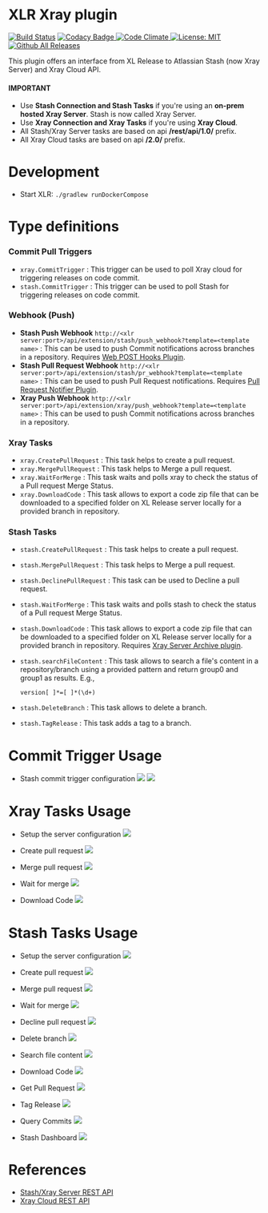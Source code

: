 # XLR Xray plugin

[![Build Status][xlr-xray-plugin-travis-image]][xlr-xray-plugin-travis-url]
[![Codacy Badge][xlr-xray-plugin-codacy-image] ][xlr-xray-plugin-codacy-url]
[![Code Climate][xlr-xray-plugin-code-climate-image] ][xlr-xray-plugin-code-climate-url]
[![License: MIT][xlr-xray-plugin-license-image] ][xlr-xray-plugin-license-url]
[![Github All Releases][xlr-xray-plugin-downloads-image] ]()

[xlr-xray-plugin-travis-image]: https://travis-ci.org/xebialabs-community/xlr-xray-plugin.svg?branch=master
[xlr-xray-plugin-travis-url]: https://travis-ci.org/xebialabs-community/xlr-xray-plugin
[xlr-xray-plugin-codacy-image]: https://api.codacy.com/project/badge/Grade/0e664aaacd2f4010b091f0ef4ce1c7d0
[xlr-xray-plugin-codacy-url]: https://www.codacy.com/app/amitmohleji/xlr-xray-plugin
[xlr-xray-plugin-code-climate-image]: https://codeclimate.com/github/xebialabs-community/xlr-xray-plugin/badges/gpa.svg
[xlr-xray-plugin-code-climate-url]: https://codeclimate.com/github/xebialabs-community/xlr-xray-plugin
[xlr-xray-plugin-license-image]: https://img.shields.io/badge/License-MIT-yellow.svg
[xlr-xray-plugin-license-url]: https://opensource.org/licenses/MIT
[xlr-xray-plugin-downloads-image]: https://img.shields.io/github/downloads/xebialabs-community/xlr-xray-plugin/total.svg

This plugin offers an interface from XL Release to Atlassian Stash (now Xray Server) and Xray Cloud API.

#### IMPORTANT ####

* Use **Stash Connection and Stash Tasks** if you're using an **on-prem hosted Xray Server**. Stash is now called Xray Server.  
* Use **Xray Connection and Xray Tasks** if you're using **Xray Cloud**.
* All Stash/Xray Server tasks are based on api **/rest/api/1.0/** prefix.
* All Xray Cloud tasks are based on api **/2.0/** prefix.


# Development #

* Start XLR: `./gradlew runDockerCompose`

# Type definitions #

### Commit Pull Triggers ###

+ `xray.CommitTrigger` : This trigger can be used to poll Xray cloud for triggering releases on code commit.
+ `stash.CommitTrigger` :  This trigger can be used to poll Stash for triggering releases on code commit.

### Webhook (Push) ###

+ **Stash Push Webhook** `http://<xlr server:port>/api/extension/stash/push_webhook?template=<template name>` : This can be used to push Commit notifications across branches in a repository. Requires [Web POST Hooks Plugin](https://marketplace.atlassian.com/plugins/com.atlassian.stash.plugin.stash-web-post-receive-hooks-plugin/server/overview).
+ **Stash Pull Request Webhook** `http://<xlr server:port>/api/extension/stash/pr_webhook?template=<template name>` : This can be used to push Pull Request notifications. Requires [Pull Request Notifier Plugin](https://marketplace.atlassian.com/plugins/se.bjurr.prnfs.pull-request-notifier-for-stash/server/overview).
+ **Xray Push Webhook** `http://<xlr server:port>/api/extension/xray/push_webhook?template=<template name>` : This can be used to push Commit notifications across branches in a repository.

### Xray Tasks ###

+ `xray.CreatePullRequest` : This task helps to create a pull request.
+ `xray.MergePullRequest` : This task helps to Merge a pull request.
+ `xray.WaitForMerge` : This task waits and polls xray to check the status of a Pull request Merge Status.
+ `xray.DownloadCode` : This task allows to export a code zip file that can be downloaded to a specified folder on XL Release server locally for a provided branch in repository.

### Stash Tasks ###    

+ `stash.CreatePullRequest` : This task helps to create a pull request.
+ `stash.MergePullRequest` : This task helps to Merge a pull request.
+ `stash.DeclinePullRequest` : This task can be used to Decline a pull request.
+ `stash.WaitForMerge` : This task waits and polls stash to check the status of a Pull request Merge Status.
+ `stash.DownloadCode` : This task allows to export a code zip file that can be downloaded to a specified folder on XL Release server locally for a provided branch in repository. Requires [Xray Server Archive plugin](https://marketplace.atlassian.com/plugins/com.atlassian.stash.plugin.stash-archive/server/overview).
+ `stash.searchFileContent` : This task allows to search a file's content in a repository/branch using a provided pattern and return group0 and group1 as results. E.g.,

	```
	version[ ]*=[ ]*(\d+)
	```

+ `stash.DeleteBranch` : This task allows to delete a branch.
+ `stash.TagRelease` : This task adds a tag to a branch.



# Commit Trigger Usage #

* Stash commit trigger configuration
![](images/stash/stashcommittrigger1.png)
![](images/stash/stashcommittrigger2.png)

# Xray Tasks Usage #

* Setup the server configuration
![](images/xray/config.png)

* Create pull request
![](images/xray/createpullrequest.png)

* Merge pull request
![](images/xray/mergepullrequest.png)

* Wait for merge
![](images/xray/waitformerge.png)


* Download Code
![](images/xray/downloadcodezip.png)


# Stash Tasks Usage #


* Setup the server configuration
![](images/stash/config.png)

* Create pull request
![](images/stash/createpullrequest.png)

* Merge pull request
![](images/stash/mergepullrequest.png)

* Wait for merge
![](images/stash/waitformerge.png)

* Decline pull request
![](images/stash/declinepullrequest.png)

* Delete branch
![](images/stash/deletebranch.png)

* Search file content
![](images/stash/searchfilecontent.png)

* Download Code
![](images/stash/downloadcodezip.png)

* Get Pull Request
![](images/stash/getpullrequest.png)

* Tag Release
![](images/stash/tagrelease.png)

* Query Commits
![](images/stash/querycommits.png)

* Stash Dashboard
![](images/stash/stash-dashboard.png)

# References #

* [Stash/Xray Server REST API](https://developer.atlassian.com/stash/docs/latest/reference/rest-api.html)  
* [Xray Cloud REST API](https://confluence.atlassian.com/xray/use-the-xray-cloud-rest-apis-222724129.html)
